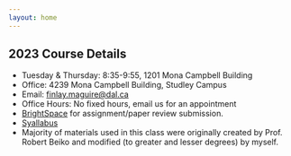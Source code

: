 ```yaml
---
layout: home
---
```


## 2023 Course Details

- Tuesday & Thursday: 8:35-9:55, 1201 Mona Campbell Building
- Office: 4239 Mona Campbell Building, Studley Campus
- Email: finlay.maguire@dal.ca
- Office Hours: No fixed hours, email us for an appointment
- [BrightSpace](https://dal.brightspace.com/d2l/le/content/251023/Home) for assignment/paper review submission.
- [Syallabus](/static_files/Bioinformatics_Algorithms_Syllabus_Winter_2022_2023.pdf)
- Majority of materials used in this class were originally created by Prof. Robert Beiko and modified (to greater and lesser degrees) by myself.
